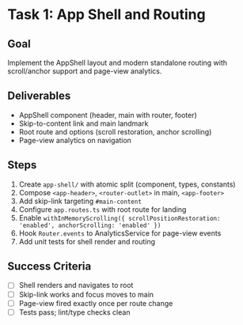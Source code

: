 # Task 1: App Shell and Routing

## Goal

Implement the AppShell layout and modern standalone routing with scroll/anchor support and page-view analytics.

## Deliverables

- AppShell component (header, main with router, footer)
- Skip-to-content link and main landmark
- Root route and options (scroll restoration, anchor scrolling)
- Page-view analytics on navigation

## Steps

1. Create `app-shell/` with atomic split (component, types, constants)
2. Compose `<app-header>`, `<router-outlet>` in main, `<app-footer>`
3. Add skip-link targeting `#main-content`
4. Configure `app.routes.ts` with root route for landing
5. Enable `withInMemoryScrolling({ scrollPositionRestoration: 'enabled', anchorScrolling: 'enabled' })`
6. Hook `Router.events` to AnalyticsService for page-view events
7. Add unit tests for shell render and routing

## Success Criteria

- [ ] Shell renders and navigates to root
- [ ] Skip-link works and focus moves to main
- [ ] Page-view fired exactly once per route change
- [ ] Tests pass; lint/type checks clean
